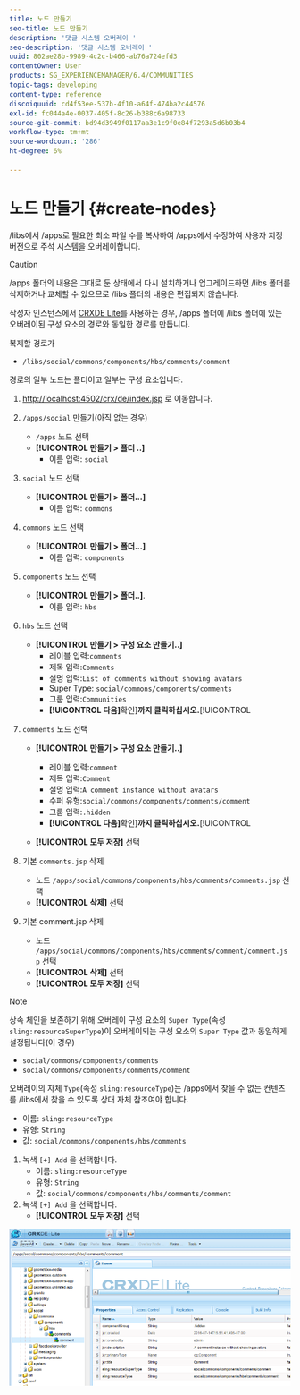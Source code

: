 ```yaml
---
title: 노드 만들기
seo-title: 노드 만들기
description: '댓글 시스템 오버레이 '
seo-description: '댓글 시스템 오버레이 '
uuid: 802ae28b-9989-4c2c-b466-ab76a724efd3
contentOwner: User
products: SG_EXPERIENCEMANAGER/6.4/COMMUNITIES
topic-tags: developing
content-type: reference
discoiquuid: cd4f53ee-537b-4f10-a64f-474ba2c44576
exl-id: fc044a4e-0037-405f-8c26-b388c6a98733
source-git-commit: bd94d3949f0117aa3e1c9f0e84f7293a5d6b03b4
workflow-type: tm+mt
source-wordcount: '286'
ht-degree: 6%

---
```


# 노드 만들기 {#create-nodes}

/libs에서 /apps로 필요한 최소 파일 수를 복사하여 /apps에서 수정하여 사용자 지정 버전으로 주석 시스템을 오버레이합니다.

>[!CAUTION]
>
>/apps 폴더의 내용은 그대로 둔 상태에서 다시 설치하거나 업그레이드하면 /libs 폴더를 삭제하거나 교체할 수 있으므로 /libs 폴더의 내용은 편집되지 않습니다.

작성자 인스턴스에서 [CRXDE Lite](../../help/sites-developing/developing-with-crxde-lite.md)를 사용하는 경우, /apps 폴더에 /libs 폴더에 있는 오버레이된 구성 요소의 경로와 동일한 경로를 만듭니다.

복제할 경로가

* `/libs/social/commons/components/hbs/comments/comment`

경로의 일부 노드는 폴더이고 일부는 구성 요소입니다.

1. [http://localhost:4502/crx/de/index.jsp](http://localhost:4502/crx/de/index.jsp) 로 이동합니다.
1. `/apps/social` 만들기(아직 없는 경우)
   * `/apps` 노드 선택
   * **[!UICONTROL 만들기 > 폴더 ..]**
      * 이름 입력: `social`
1. `social` 노드 선택
   * **[!UICONTROL 만들기 > 폴더...]**
      * 이름 입력: `commons`
1. `commons` 노드 선택
   * **[!UICONTROL 만들기 > 폴더...]**
      * 이름 입력: `components`
1. `components` 노드 선택
   * **[!UICONTROL 만들기 > 폴더..]**.
      * 이름 입력: `hbs`
1. `hbs` 노드 선택
   * **[!UICONTROL 만들기 > 구성 요소 만들기..]**
      * 레이블 입력:`comments`
      * 제목 입력:`Comments`
      * 설명 입력:`List of comments without showing avatars`
      * Super Type: `social/commons/components/comments`
      * 그룹 입력:`Communities`
      * **[!UICONTROL 다음]**&#x200B;확인&#x200B;]**까지 클릭하십시오.**[!UICONTROL 
1. `comments` 노드 선택

   * **[!UICONTROL 만들기 > 구성 요소 만들기..]**

      * 레이블 입력:`comment`
      * 제목 입력:`Comment`
      * 설명 입력:`A comment instance without avatars`
      * 수퍼 유형:`social/commons/components/comments/comment`
      * 그룹 입력:`.hidden`
      * **[!UICONTROL 다음]**&#x200B;확인&#x200B;]**까지 클릭하십시오.**[!UICONTROL 
   * **[!UICONTROL 모두 저장]** 선택
1. 기본 `comments.jsp` 삭제
   * 노드 `/apps/social/commons/components/hbs/comments/comments.jsp` 선택
   * **[!UICONTROL 삭제]** 선택
1. 기본 comment.jsp 삭제
   * 노드 `/apps/social/commons/components/hbs/comments/comment/comment.jsp` 선택
   * **[!UICONTROL 삭제]** 선택
   * **[!UICONTROL 모두 저장]** 선택

>[!NOTE]
>
>상속 체인을 보존하기 위해 오버레이 구성 요소의 `Super Type`(속성 `sling:resourceSuperType`)이 오버레이되는 구성 요소의 `Super Type` 값과 동일하게 설정됩니다(이 경우)
>
>* `social/commons/components/comments`
>* `social/commons/components/comments/comment`

>



오버레이의 자체 `Type`(속성 `sling:resourceType`)는 /apps에서 찾을 수 없는 컨텐츠를 /libs에서 찾을 수 있도록 상대 자체 참조여야 합니다.
* 이름: `sling:resourceType`
* 유형: `String`
* 값: `social/commons/components/hbs/comments`

1. 녹색 `[+] Add` 을 선택합니다.
   * 이름: `sling:resourceType`
   * 유형: `String`
   * 값: `social/commons/components/hbs/comments/comment`
1. 녹색 `[+] Add` 을 선택합니다.
   * **[!UICONTROL 모두 저장]** 선택

![chlimage_1-4](assets/chlimage_1-4.png)
